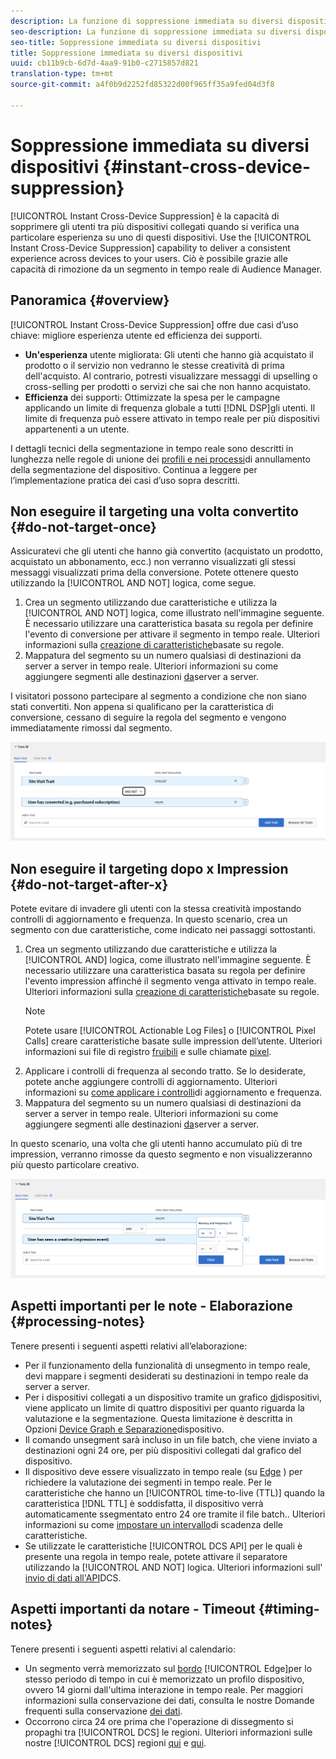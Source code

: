 ```yaml
---
description: La funzione di soppressione immediata su diversi dispositivi consente di eliminare gli utenti per i diversi dispositivi a cui sono associati, dopo il verificarsi di una specifica esperienza su uno di tali dispositivi. Questa funzione consente di fornire a un utente un’esperienza coerente su tutti i suoi dispositivi. Ciò è possibile grazie alle capacità di rimozione da un segmento in tempo reale di Audience Manager.
seo-description: La funzione di soppressione immediata su diversi dispositivi consente di eliminare gli utenti per i diversi dispositivi a cui sono associati, dopo il verificarsi di una specifica esperienza su uno di tali dispositivi. Questa funzione consente di fornire a un utente un’esperienza coerente su tutti i suoi dispositivi. Ciò è possibile grazie alle capacità di rimozione da un segmento in tempo reale di Audience Manager.
seo-title: Soppressione immediata su diversi dispositivi
title: Soppressione immediata su diversi dispositivi
uuid: cb11b9cb-6d7d-4aa9-91b0-c2715857d821
translation-type: tm+mt
source-git-commit: a4f0b9d2252fd85322d00f965ff35a9fed04d3f8

---
```



# Soppressione immediata su diversi dispositivi {#instant-cross-device-suppression}

[!UICONTROL Instant Cross-Device Suppression] è la capacità di sopprimere gli utenti tra più dispositivi collegati quando si verifica una particolare esperienza su uno di questi dispositivi. Use the [!UICONTROL Instant Cross-Device Suppression] capability to deliver a consistent experience across devices to your users. Ciò è possibile grazie alle capacità di rimozione da un segmento in tempo reale di Audience Manager.

## Panoramica {#overview}

[!UICONTROL Instant Cross-Device Suppression] offre due casi d’uso chiave: migliore esperienza utente ed efficienza dei supporti.

* **Un'esperienza** utente migliorata: Gli utenti che hanno già acquistato il prodotto o il servizio non vedranno le stesse creatività di prima dell'acquisto. Al contrario, potresti visualizzare messaggi di upselling o cross-selling per prodotti o servizi che sai che non hanno acquistato.
* **Efficienza** dei supporti: Ottimizzate la spesa per le campagne applicando un limite di frequenza globale a tutti [!DNL DSP]gli utenti. Il limite di frequenza può essere attivato in tempo reale per più dispositivi appartenenti a un utente.

I dettagli tecnici della segmentazione in tempo reale sono descritti in lunghezza nelle regole di unione dei [profili e nei processi](merge-rule-unsegment.md)di annullamento della segmentazione del dispositivo. Continua a leggere per l’implementazione pratica dei casi d’uso sopra descritti.

## Non eseguire il targeting una volta convertito {#do-not-target-once}

Assicuratevi che gli utenti che hanno già convertito (acquistato un prodotto, acquistato un abbonamento, ecc.) non verranno visualizzati gli stessi messaggi visualizzati prima della conversione. Potete ottenere questo utilizzando la [!UICONTROL AND NOT] logica, come segue.

1. Crea un segmento utilizzando due caratteristiche e utilizza la [!UICONTROL AND NOT] logica, come illustrato nell'immagine seguente. È necessario utilizzare una caratteristica basata su regola per definire l'evento di conversione per attivare il segmento in tempo reale. Ulteriori informazioni sulla [creazione di caratteristiche](../traits/create-onboarded-rule-based-traits.md)basate su regole.
2. Mappatura del segmento su un numero qualsiasi di destinazioni da server a server in tempo reale. Ulteriori informazioni su come aggiungere segmenti alle destinazioni [da](../destinations/add-edit-segments.md)server a server.

I visitatori possono partecipare al segmento a condizione che non siano stati convertiti. Non appena si qualificano per la caratteristica di conversione, cessano di seguire la regola del segmento e vengono immediatamente rimossi dal segmento.

![](assets/and_not_use_case.png)

## Non eseguire il targeting dopo x Impression {#do-not-target-after-x}

Potete evitare di invadere gli utenti con la stessa creatività impostando controlli di aggiornamento e frequenza. In questo scenario, crea un segmento con due caratteristiche, come indicato nei passaggi sottostanti.

1. Crea un segmento utilizzando due caratteristiche e utilizza la [!UICONTROL AND] logica, come illustrato nell'immagine seguente. È necessario utilizzare una caratteristica basata su regola per definire l'evento impression affinché il segmento venga attivato in tempo reale. Ulteriori informazioni sulla [creazione di caratteristiche](../traits/create-onboarded-rule-based-traits.md)basate su regole.
   >[!NOTE]
   >
   >Potete usare [!UICONTROL Actionable Log Files] o [!UICONTROL Pixel Calls] creare caratteristiche basate sulle impression dell’utente. Ulteriori informazioni sui file di registro [fruibili](../../integration/media-data-integration/actionable-log-files.md) e sulle chiamate [pixel](../../integration/media-data-integration/impression-data-pixels.md).
2. Applicare i controlli di frequenza al secondo tratto. Se lo desiderate, potete anche aggiungere controlli di aggiornamento. Ulteriori informazioni su [come applicare i controlli](../segments/recency-and-frequency.md)di aggiornamento e frequenza.
3. Mappatura del segmento su un numero qualsiasi di destinazioni da server a server in tempo reale. Ulteriori informazioni su come aggiungere segmenti alle destinazioni [da](../destinations/add-edit-segments.md)server a server.

In questo scenario, una volta che gli utenti hanno accumulato più di tre impression, verranno rimosse da questo segmento e non visualizzeranno più questo particolare creativo.

![](assets/impressions_use_case.png)

## Aspetti importanti per le note - Elaborazione {#processing-notes}

Tenere presenti i seguenti aspetti relativi all’elaborazione:

* Per il funzionamento della funzionalità di unsegmento in tempo reale, devi mappare i segmenti desiderati su destinazioni in tempo reale da server a server.
* Per i dispositivi collegati a un dispositivo tramite un grafico [di](profile-link-use-case.md#recommendations)dispositivi, viene applicato un limite di quattro dispositivi per quanto riguarda la valutazione e la segmentazione. Questa limitazione è descritta in Opzioni [Device Graph e Separazione](merge-rule-unsegment.md#device-graph-options-unsegmentation)dispositivo. &#x200B;
* Il comando unsegment sarà incluso in un file batch, che viene inviato a destinazioni ogni 24 ore, per più dispositivi collegati dal grafico del dispositivo.
* Il dispositivo deve essere visualizzato in tempo reale (su [Edge](../../reference/system-components/components-edge.md) ) per richiedere la valutazione dei segmenti in tempo reale. Per le caratteristiche che hanno un [!UICONTROL time-to-live (TTL)] quando la caratteristica [!DNL TTL] è soddisfatta, il dispositivo verrà automaticamente ssegmentato entro 24 ore tramite il file batch.. &#x200B; Ulteriori informazioni su come [impostare un intervallo](../traits/create-onboarded-rule-based-traits.md#set-expiration-interval)di scadenza delle caratteristiche.
* Se utilizzate le caratteristiche [!UICONTROL DCS API] per le quali è presente una regola in tempo reale, potete attivare il separatore utilizzando la [!UICONTROL AND NOT] logica. Ulteriori informazioni sull' [invio di dati all'API](../../api/dcs-intro/dcs-event-calls/dcs-url-send.md)DCS. &#x200B;

## Aspetti importanti da notare - Timeout {#timing-notes}

Tenere presenti i seguenti aspetti relativi al calendario:

* Un segmento verrà memorizzato sul [bordo](../../reference/system-components/components-edge.md) [!UICONTROL Edge]per lo stesso periodo di tempo in cui è memorizzato un profilo dispositivo, ovvero 14 giorni dall'ultima interazione in tempo reale. Per maggiori informazioni sulla conservazione dei dati, consulta le nostre Domande frequenti sulla conservazione [dei dati](../../faq/faq-privacy.md#data-retention-faq).
* Occorrono circa 24 ore prima che l'operazione di dissegmento si propaghi tra [!UICONTROL DCS] le regioni. Ulteriori informazioni sulle nostre [!UICONTROL DCS] regioni [qui](../..//reference/system-components/components-data-collection.md) e [qui](../../api/dcs-intro/dcs-api-reference/dcs-regions.md).
